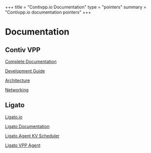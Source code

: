 +++
title = "Contivpp.io Documentation"
type = "pointers"
summary = "Contivpp.io documentation pointers"
+++


# Documentation

## Contiv VPP

[Complete Documentation](https://github.com/contiv/vpp/tree/master/docs)

[Development Guide](https://github.com/contiv/vpp/tree/master/docs/dev-guide)

[Architecture](https://github.com/contiv/vpp/blob/master/docs/ARCHITECTURE.md)

[Networking](https://github.com/contiv/vpp/blob/master/docs/NETWORKING.md)


## Ligato 

[Ligato.io](https://ligato.io/)

[Ligato Documentation](https://docs.ligato.io/en/latest/)

[Ligato Agent KV Scheduler](https://docs.ligato.io/en/latest/developer-guide/kvscheduler/)

[Ligato VPP Agent](https://docs.ligato.io/en/latest/intro/agent/)


